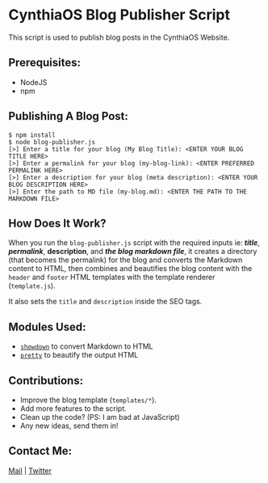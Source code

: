 # CynthiaOS Blog Publisher Script

This script is used to publish blog posts in the CynthiaOS Website.

## Prerequisites:
- NodeJS
- npm

## Publishing A Blog Post:

    $ npm install
    $ node blog-publisher.js
    [>] Enter a title for your blog (My Blog Title): <ENTER YOUR BLOG TITLE HERE>
    [>] Enter a permalink for your blog (my-blog-link): <ENTER PREFERRED PERMALINK HERE>
    [>] Enter a description for your blog (meta description): <ENTER YOUR BLOG DESCRIPTION HERE>
    [>] Enter the path to MD file (my-blog.md): <ENTER THE PATH TO THE MARKDOWN FILE>

## How Does It Work?

When you run the `blog-publisher.js` script with the required inputs ie: _**title**_, _**permalink**_, **description**, and _**the blog markdown file**_, it creates a directory (that becomes the permalink) for the blog and converts the Markdown content to HTML, then combines and beautifies the blog content with the `header` and `footer` HTML templates with the template renderer (`template.js`).

It also sets the `title` and `description` inside the SEO tags.

## Modules Used:

- [`showdown`](https://github.com/showdownjs/showdown) to convert Markdown to HTML
- [`pretty`](https://github.com/jonschlinkert/pretty) to beautify the output HTML

## Contributions:

- Improve the blog template (`templates/*`).
- Add more features to the script.
- Clean up the code? (PS: I am bad at JavaScript)
- Any new ideas, send them in!

## Contact Me:

[Mail](mailto:cynthiaos@mufeedvh.com) | [Twitter](https://twitter.com/mufeedvh)
